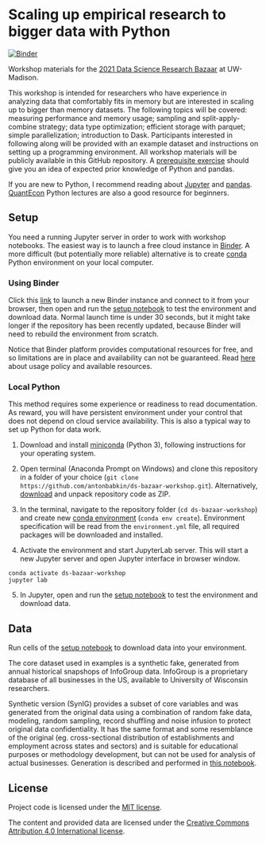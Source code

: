 # Scaling up empirical research to bigger data with Python

[![Binder](https://mybinder.org/badge_logo.svg)](https://mybinder.org/v2/gh/antonbabkin/ds-bazaar-workshop/HEAD?urlpath=lab)

Workshop materials for the [2021 Data Science Research Bazaar](https://datascience.wisc.edu/data-science-research-bazaar/) at UW-Madison.

This workshop is intended for researchers who have experience in analyzing data that comfortably fits in memory but are interested in scaling up to bigger than memory datasets. The following topics will be covered: measuring performance and memory usage; sampling and split-apply-combine strategy; data type optimization; efficient storage with parquet; simple parallelization; introduction to Dask. Participants interested in following along will be provided with an example dataset and instructions on setting up a programming environment. All workshop materials will be publicly available in this GitHub repository. A [prerequisite exercise](prereq.ipynb) should give you an idea of expected prior knowledge of Python and pandas.

If you are new to Python, I recommend reading about [Jupyter](https://jupyter.org/) and [pandas](https://pandas.pydata.org/). [QuantEcon](https://quantecon.org/lectures/) Python lectures are also a good resource for beginners.


## Setup

You need a running Jupyter server in order to work with workshop notebooks. The easiest way is to launch a free cloud instance in [Binder](https://mybinder.org/). A more difficult (but potentially more reliable) alternative is to create [conda](https://docs.conda.io/en/latest/) Python environment on your local computer.

### Using Binder

Click this [link](https://mybinder.org/v2/gh/antonbabkin/ds-bazaar-workshop/HEAD?urlpath=lab) to launch a new Binder instance and connect to it from your browser, then open and run the [setup notebook](setup.ipynb) to test the environment and download data. Normal launch time is under 30 seconds, but it might take longer if the repository has been recently updated, because Binder will need to rebuild the environment from scratch.

Notice that Binder platform provides computational resources for free, and so limitations are in place and availability can not be guaranteed. Read [here](https://mybinder.readthedocs.io/en/latest/about/about.html#using-the-mybinder-org-service) about usage policy and available resources.


### Local Python

This method requires some experience or readiness to read documentation. As reward, you will have persistent environment under your control that does not depend on cloud service availability. This is also a typical way to set up Python for data work.

1. Download and install [miniconda](https://docs.conda.io/en/latest/miniconda.html) (Python 3), following instructions for your operating system.

2. Open terminal (Anaconda Prompt on Windows) and clone this repository in a folder of your choice (`git clone https://github.com/antonbabkin/ds-bazaar-workshop.git`). Alternatively, [download](https://github.com/antonbabkin/ds-bazaar-workshop/archive/main.zip) and unpack repository code as ZIP.

3. In the terminal, navigate to the repository folder (`cd ds-bazaar-workshop`) and create new [conda environment](https://conda.io/projects/conda/en/latest/user-guide/tasks/manage-environments.html#creating-an-environment-from-an-environment-yml-file) (`conda env create`). Environment specification will be read from the `environment.yml` file, all required packages will be downloaded and installed.

4. Activate the environment and start JupyterLab server. This will start a new Jupyter server and open Jupyter interface in browser window.
```
conda activate ds-bazaar-workshop
jupyter lab
```

5. In Jupyter, open and run the [setup notebook](setup.ipynb) to test the environment and download data.


## Data

Run cells of the [setup notebook](setup.ipynb) to download data into your environment.

The core dataset used in examples is a synthetic fake, generated from annual historical snapshops of InfoGroup data. InfoGroup is a proprietary database of all businesses in the US, available to University of Wisconsin researchers.

Synthetic version (SynIG) provides a subset of core variables and was generated from the original data using a combination of random fake data, modeling, random sampling, record shuffling and noise infusion to protect original data confidentiality. It has the same format and some resemblance of the original (eg. cross-sectional distribution of establishments and employment across states and sectors) and is suitable for educational purposes or methodology development, but can not be used for analysis of actual businesses. Generation is described and performed in [this notebook](https://github.com/antonbabkin/rurec/blob/master/nbs/synig.ipynb).


## License

Project code is licensed under the [MIT license](LICENSE.md).

The content and provided data are licensed under the [Creative Commons Attribution 4.0 International license](https://creativecommons.org/licenses/by/4.0/).

